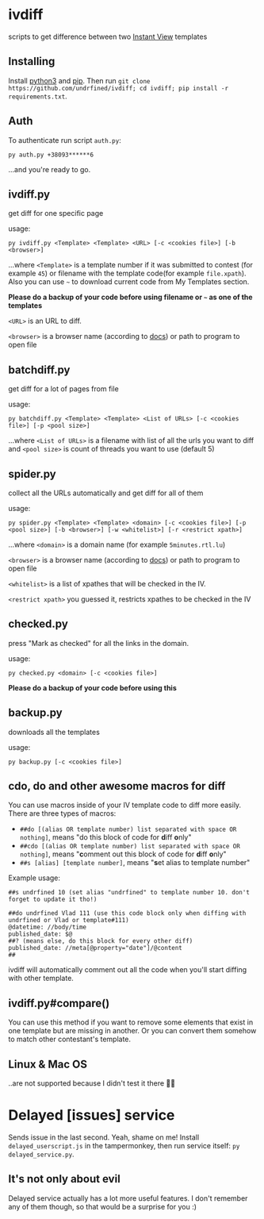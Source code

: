 # ivdiff

scripts to get difference between two [Instant View](https://instantview.telegram.org) templates

## Installing

Install [python3](https://www.python.org/downloads/) and [pip](https://pypi.org/project/pip/).
Then run `git clone https://github.com/undrfined/ivdiff; cd ivdiff; pip install -r requirements.txt`.

## Auth

To authenticate run script `auth.py`:

```
py auth.py +38093******6
```
...and you're ready to go.

## ivdiff.py

get diff for one specific page

usage:

```
py ivdiff.py <Template> <Template> <URL> [-c <cookies file>] [-b <browser>]
```

...where `<Template>` is a template number if it was submitted to contest (for example `45`) or filename with the template code(for example `file.xpath`). Also you can use `~` to download current code from My Templates section.

**Please do a backup of your code before using filename or `~` as one of the templates**

`<URL>` is an URL to diff.

`<browser>` is a browser name (according to [docs](https://docs.python.org/3/library/webbrowser.html)) or path to program to open file

## batchdiff.py

get diff for a lot of pages from file

usage:

```
py batchdiff.py <Template> <Template> <List of URLs> [-c <cookies file>] [-p <pool size>]
```

...where `<List of URLs>` is a filename with list of all the urls you want to diff and `<pool size>` is count of threads you want to use (default 5)

## spider.py

collect all the URLs automatically and get diff for all of them

usage:

```
py spider.py <Template> <Template> <domain> [-c <cookies file>] [-p <pool size>] [-b <browser>] [-w <whitelist>] [-r <restrict xpath>]
```

...where `<domain>` is a domain name (for example `5minutes.rtl.lu`)

`<browser>` is a browser name (according to [docs](https://docs.python.org/3/library/webbrowser.html)) or path to program to open file

`<whitelist>` is a list of xpathes that will be checked in the IV.

`<restrict xpath>` you guessed it, restricts xpathes to be checked in the IV

## checked.py

press "Mark as checked" for all the links in the domain.

usage:

```
py checked.py <domain> [-c <cookies file>]
```
**Please do a backup of your code before using this**

## backup.py

downloads all the templates

usage:

```
py backup.py [-c <cookies file>]
```

## cdo, do and other awesome macros for diff

You can use macros inside of your IV template code to diff more easily. There are three types of macros:

- `##do [(alias OR template number) list separated with space OR nothing]`, means "do this block of code for **d**iff **o**nly"
- `##cdo [(alias OR template number) list separated with space OR nothing]`, means "**c**omment out this block of code for **d**iff **o**nly"
- `##s [alias] [template number]`, means "**s**et alias to template number"

Example usage:

```
##s undrfined 10 (set alias "undrfined" to template number 10. don't forget to update it tho!)

##do undrfined Vlad 111 (use this code block only when diffing with undrfined or Vlad or template#111)
@datetime: //body/time
published_date: $@
##? (means else, do this block for every other diff)
published_date: //meta[@property="date"]/@content
##
```

ivdiff will automatically comment out all the code when you'll start diffing with other template.

## ivdiff.py#compare()

You can use this method if you want to remove some elements that exist in one template but are missing in another. Or you can convert them somehow to match other contestant's template.

## Linux & Mac OS

..are not supported because I didn't test it there 🤷‍♂️

# Delayed [issues] service

Sends issue in the last second. Yeah, shame on me!
Install `delayed_userscript.js` in the tampermonkey, then run service itself: `py delayed_service.py`.

## It's not only about evil

Delayed service actually has a lot more useful features. I don't remember any of them though, so that would be a surprise for you :)

